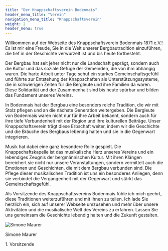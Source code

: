 ```yaml
---
title: "Der Knappschaftsverein Bodenmais"
header_menu_title: "Verein"
navigation_menu_title: "Knappschaftsverein"
weight: 2
header_menu: true
---
```


Willkommen auf der Webseite des Knappschaftsverein Bodenmais 1871 e.V.! Es ist mir eine Freude, Sie in die Welt unserer Bergbautradition einzuführen, die tief in der Geschichte verwurzelt ist und bis heute fortbesteht.
 
Der Bergbau hat seit jeher nicht nur die Landschaft geprägt, sondern auch die Kultur und das soziale Gefüge der Gemeinden, die von ihm abhängig waren. Die harte Arbeit unter Tage schuf ein starkes Gemeinschaftsgefühl und führte zur Entstehung der Knappschaften als Unterstützungssysteme, die in schwierigen Zeiten für die Bergleute und ihre Familien da waren. Diese Solidarität und der Zusammenhalt sind bis heute spürbar und bilden das Fundament unseres Vereins.
 
In Bodenmais hat der Bergbau eine besonders reiche Tradition, die wir mit Stolz pflegen und an die nächste Generation weitergeben. Die Bergleute von Bodenmais waren nicht nur für ihre Arbeit bekannt, sondern auch für ihre tiefe Verbundenheit mit der Region und ihre kulturellen Beiträge. Unser Knappschaftsverein trägt diese Erbschaft weiter, indem wir die Geschichte und die Bräuche des Bergbaus lebendig halten und sie in die Gegenwart integrieren.
 
Musik hat dabei eine ganz besondere Rolle gespielt. Die Knappschaftskapelle ist das musikalische Herz unseres Vereins und ein lebendiges Zeugnis der bergmännischen Kultur. Mit ihren Klängen bereichert sie nicht nur unsere Veranstaltungen, sondern vermittelt auch die Emotionen und Geschichten, die mit dem Bergbau verbunden sind. Die Pflege dieser musikalischen Tradition ist uns ein besonderes Anliegen, denn sie verbindet die Vergangenheit mit der Gegenwart und stärkt das Gemeinschaftsgefühl.
 
Als Vorsitzende des Knappschaftsvereins Bodenmais fühle ich mich geehrt, diese Traditionen weiterzuführen und mit Ihnen zu teilen. Ich lade Sie herzlich ein, sich auf unserer Webseite umzusehen und mehr über unsere Aktivitäten und die musikalische Welt des Vereins zu erfahren. Lassen Sie uns gemeinsam die Geschichte lebendig halten und die Zukunft gestalten. 

![Simone Maurer](images/vorstand.png)

Simone Maurer

1\. Vorsitzende

